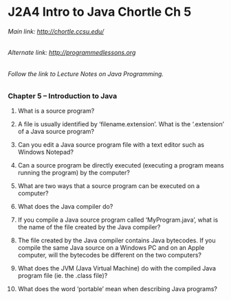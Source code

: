 # J2A4 Intro to Java Chortle Ch 5

###### Main link: http://chortle.ccsu.edu/
###### Alternate link: http://programmedlessons.org

###### Follow the link to Lecture Notes on Java Programming.

### Chapter 5 – Introduction to Java

1. What is a source program?

2. A file is usually identified by ‘filename.extension’. What is the ‘.extension’ of a Java source program?

3. Can you edit a Java source program file with a text editor such as Windows Notepad?

4. Can a source program be directly executed (executing a program means running the program) by the computer?

5. What are two ways that a source program can be executed on a computer?

6. What does the Java compiler do?

7. If you compile a Java source program called ‘MyProgram.java’, what is the name of the file created by the Java compiler?

8. The file created by the Java compiler contains Java bytecodes. If you compile the same Java source on a Windows PC and on an Apple computer, will the bytecodes be different on the two computers?

9. What does the JVM (Java Virtual Machine) do with the compiled Java program file (ie. the .class file)?

10. What does the word ‘portable’ mean when describing Java programs?